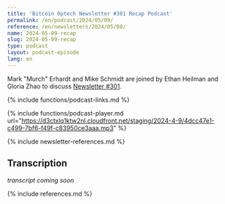 ```yaml
---
title: 'Bitcoin Optech Newsletter #301 Recap Podcast'
permalink: /en/podcast/2024/05/09/
reference: /en/newsletters/2024/05/08/
name: 2024-05-09-recap
slug: 2024-05-09-recap
type: podcast
layout: podcast-episode
lang: en
---
```

Mark "Murch" Erhardt and Mike Schmidt are joined by Ethan Heilman and Gloria Zhao to discuss
[Newsletter #301]({{page.reference}}).

{% include functions/podcast-links.md %}

{% include functions/podcast-player.md url="https://d3ctxlq1ktw2nl.cloudfront.net/staging/2024-4-9/4dcc47e1-c499-7bf6-f49f-c83950ce3aaa.mp3" %}

{% include newsletter-references.md %}

## Transcription

_transcript coming soon_

{% include references.md %}
